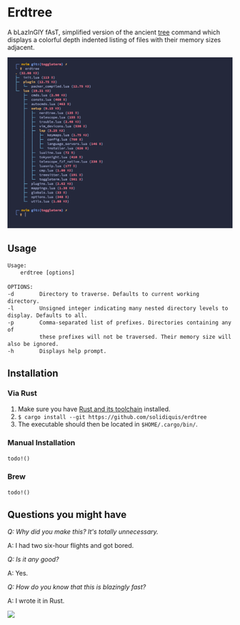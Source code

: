 # Erdtree
A bLazInGlY fAsT, simplified version of the ancient [tree](https://en.wikipedia.org/wiki/Tree_(command)) command which displays a colorful depth indented listing of files
with their memory sizes adjacent.

<img src="https://github.com/solidiquis/solidiquis/blob/master/assets/Screen%20Shot%202022-05-04%20at%2011.31.21%20PM.png?raw=true">

## Usage
```
Usage:
    erdtree [options]

OPTIONS:
-d        Directory to traverse. Defaults to current working directory.
-l        Unsigned integer indicating many nested directory levels to display. Defaults to all.
-p        Comma-separated list of prefixes. Directories containing any of
          these prefixes will not be traversed. Their memory size will also be ignored.
-h        Displays help prompt.
```

## Installation

### Via Rust

1. Make sure you have [Rust and its toolchain](https://www.rust-lang.org/tools/install) installed.
2. `$ cargo install --git https://github.com/solidiquis/erdtree`
3. The executable should then be located in `$HOME/.cargo/bin/`.

### Manual Installation

`todo!()`

### Brew

`todo!()`

## Questions you might have

_Q: Why did you make this? It's totally unnecessary._

A: I had two six-hour flights and got bored.

_Q: Is it any good?_

A: Yes.

_Q: How do you know that this is blazingly fast?_

A: I wrote it in Rust.

<img src="https://i.redd.it/t7ns9qtb5gh81.jpg">
